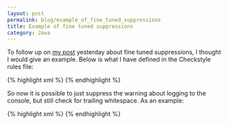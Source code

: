 ```yaml
---
layout: post
permalink: blog/example_of_fine_tuned_suppressions
title: Example of fine tuned suppressions
category: Java
---
```


<p>
To follow up on <a href="../checkstyle_4_2_released">my post</a> yesterday about fine tuned suppressions, I thought I would
give an example. Below is what I have defined in the Checkstyle rules
file:

</p>
{% highlight xml %}
  <!-- Look for use of standard out/error. Want to be able
       to suppress this, so define an id.
  -->
  <module name="GenericIllegalRegexp">
    <b><property name="id" value="consoleOutput"/></b>
    <property name="format" value="System\.((out|err))\."/>
    <property name="message" value="Use a logger."/>
  </module>

  <!-- Look for trailing whitespace. IDE's add it all the time,
       causing problems merging branches in Subversion. Never
       want to turn this off.
  -->
  <module name="GenericIllegalRegexp">
    <property name="format" value="\s$"/>
    <property name="message"
              value="Trailing whitespace causes merge HELL!"/>
  </module>
{% endhighlight %}

<p>
So now it is possible to just suppress the warning about logging to
the console, but still check for trailing whitespace. As an example:

</p>
{% highlight xml %}
  <!-- allow logging to console in database tools -->
  <suppress id="consoleOutput"
            files="[/\\]db[/\\]src[/\\]java[/\\]"
            />
{% endhighlight %}
